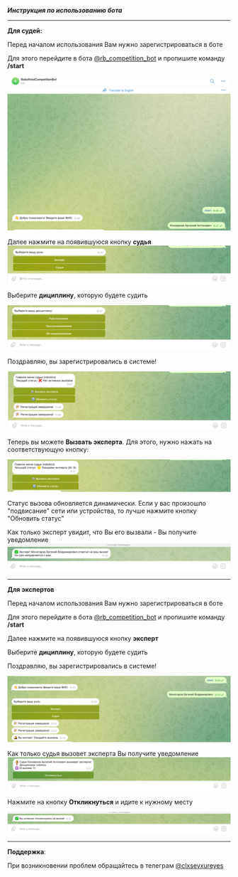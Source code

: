 ***Инструкция по использованию бота***

---------

**Для судей:**

Перед началом использования Вам нужно зарегистрироваться в боте 

Для этого перейдите в бота [@rb_competition_bot](https://t.me/rb_competition_bot) и пропишите команду **/start**

![](static/img.png)

Далее нажмите на появившуюся кнопку **судья**
![img.png](static/img2.png)

Выберите **дициплину**, которую будете судить

![img.png](static/img3.png)

Поздравляю, вы зарегистрировались в системе!

![img.png](static/img4.png)

Теперь вы можете **Вызвать эксперта**. Для этого, нужно нажать на соответствующую кнопку:

![img.png](static/img5.png)

Статус вызова обновляется динамически. Если у вас произошло "подвисание" сети или устройства, то лучше нажмите кнопку "Обновить статус"

Как только эксперт увидит, что Вы его вызвали - Вы получите уведомление
![img.png](static/img6.png)

---

**Для экспертов**

Перед началом использования Вам нужно зарегистрироваться в боте 

Для этого перейдите в бота [@rb_competition_bot](https://t.me/rb_competition_bot) и пропишите команду **/start**

Далее нажмите на появившуюся кнопку **эксперт**

Выберите **дициплину**, которую будете судить

Поздравляю, вы зарегистрировались в системе!

![img.png](static/img7.png)

Как только судья вызовет эксперта Вы получите уведомление
![img.png](static/img8.png)

Нажмите на кнопку **Откликнуться** и идите к нужному месту

![img.png](static/img9.png)

---

**Поддержка**:

При возникновении проблем обращайтесь в телеграм
[@clxseyxureyes](https://t.me/clxseyxureyes)

